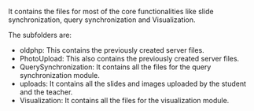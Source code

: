 It contains the files for most of the core functionalities like slide synchronization, query
 synchronization and Visualization. 
 
 The subfolders are:
 * oldphp: This contains the previously created server files.
 * PhotoUpload: This also contains the previously created server files.
 * QuerySynchronization: It contains all the files for the query synchronization module.
 * uploads: It contains all the slides and images uploaded by the student and the teacher.
 * Visualization: It contains all the files for the visualization module.
